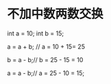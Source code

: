 # 不加中数两数交换

int a = 10;
int b = 15;

a = a + b; // a = 10 + 15=  25

b = a - b;// b = 25 - 15 = 10

a = a - b;// a = 25 - 10 = 15;